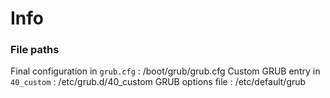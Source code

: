 # Info
### File paths
Final configuration in `grub.cfg` : /boot/grub/grub.cfg
Custom GRUB entry in `40_custom` : /etc/grub.d/40_custom
GRUB options file : /etc/default/grub

